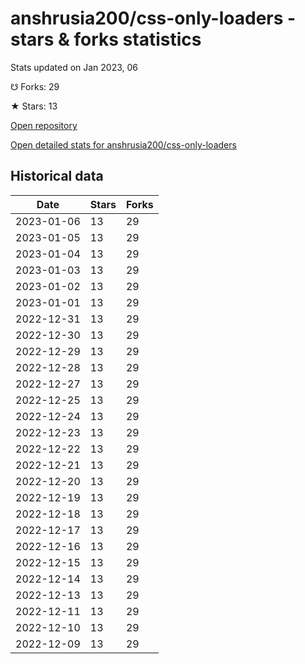 # anshrusia200/css-only-loaders - stars & forks statistics

Stats updated on Jan 2023, 06

☋ Forks: 29

★ Stars: 13

[Open repository](https://github.com/anshrusia200/css-only-loaders)

[Open detailed stats for anshrusia200/css-only-loaders](https://reviewgithub.com/rep/anshrusia200/css-only-loaders)

## Historical data
| Date | Stars | Forks |
|------|-------|-------|
| 2023-01-06 | 13 | 29 | 
| 2023-01-05 | 13 | 29 | 
| 2023-01-04 | 13 | 29 | 
| 2023-01-03 | 13 | 29 | 
| 2023-01-02 | 13 | 29 | 
| 2023-01-01 | 13 | 29 | 
| 2022-12-31 | 13 | 29 | 
| 2022-12-30 | 13 | 29 | 
| 2022-12-29 | 13 | 29 | 
| 2022-12-28 | 13 | 29 | 
| 2022-12-27 | 13 | 29 | 
| 2022-12-25 | 13 | 29 | 
| 2022-12-24 | 13 | 29 | 
| 2022-12-23 | 13 | 29 | 
| 2022-12-22 | 13 | 29 | 
| 2022-12-21 | 13 | 29 | 
| 2022-12-20 | 13 | 29 | 
| 2022-12-19 | 13 | 29 | 
| 2022-12-18 | 13 | 29 | 
| 2022-12-17 | 13 | 29 | 
| 2022-12-16 | 13 | 29 | 
| 2022-12-15 | 13 | 29 | 
| 2022-12-14 | 13 | 29 | 
| 2022-12-13 | 13 | 29 | 
| 2022-12-11 | 13 | 29 | 
| 2022-12-10 | 13 | 29 | 
| 2022-12-09 | 13 | 29 | 

